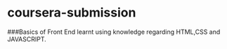 # coursera-submission
###Basics of Front End learnt using knowledge regarding HTML,CSS and JAVASCRIPT.
